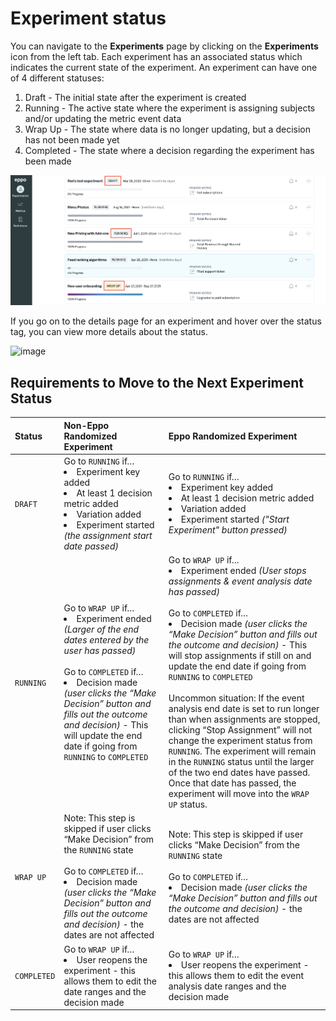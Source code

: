 # Experiment status

You can navigate to the **Experiments** page by clicking on the **Experiments** icon from the left tab. Each experiment has an associated status which indicates the current state of the experiment. An experiment can have one of 4 different statuses:
1. Draft - The initial state after the experiment is created
3. Running - The active state where the experiment is assigning subjects and/or updating the metric event data
4. Wrap Up - The state where data is no longer updating, but a decision has not been made yet
5. Completed - The state where a decision regarding the experiment has been made

![Status](../../../static/img/measuring-experiments/status.png)

If you go on to the details page for an experiment and hover over the status tag, you can view more details about the status.

![image](https://user-images.githubusercontent.com/90637953/183762436-684332cc-aae0-41b6-8db5-ef340a47cbbe.png)


## Requirements to Move to the Next Experiment Status
| Status | Non-Eppo Randomized Experiment | Eppo Randomized Experiment |
| :--- | :--- | :--- |
| `DRAFT` | Go to `RUNNING` if… <li> Experiment key added </li> <li> At least 1 decision metric added </li>  <li> Variation added </li> <li> Experiment started <em>(the assignment start date passed)</em> </li>| Go to `RUNNING` if… <br> <li> Experiment key added </li> <li> At least 1 decision metric added </li>  <li> Variation added </li> <li> Experiment started <em>("Start Experiment" button pressed)</em> </li>|
| `RUNNING` | Go to `WRAP UP` if… <li> Experiment ended <em>(Larger of the end dates entered by the user has passed)</em> </li> <br> Go to `COMPLETED` if… <li> Decision made <em>(user clicks the “Make Decision” button and fills out the outcome and decision)</em> - This will update the end date if going from `RUNNING` to `COMPLETED` </li> | Go to `WRAP UP` if… <li>  Experiment ended <em>(User stops assignments & event analysis date has passed)</em> </li> <br> Go to `COMPLETED` if… <li> Decision made <em>(user clicks the “Make Decision” button and fills out the outcome and decision)</em> - This will stop assignments if still on and update the end date if going from `RUNNING` to `COMPLETED` </li> <br> Uncommon situation: If the event analysis end date is set to run longer than when assignments are stopped, clicking “Stop Assignment” will not change the experiment status from `RUNNING`. The experiment will remain in the `RUNNING` status until the larger of the two end dates have passed. Once that date has passed, the experiment will move into the `WRAP UP` status. |
| `WRAP UP` | Note: This step is skipped if user clicks “Make Decision” from the `RUNNING` state <br><br> Go to `COMPLETED` if… <li> Decision made <em>(user clicks the “Make Decision” button and fills out the outcome and decision)</em> - the dates are not affected </li> | Note: This step is skipped if user clicks “Make Decision” from the `RUNNING` state <br><br> Go to `COMPLETED` if… <li> Decision made <em>(user clicks the “Make Decision” button and fills out the outcome and decision)</em> - the dates are not affected </li> |
| `COMPLETED` | Go to `WRAP UP` if… <li> User reopens the experiment - this allows them to edit the date ranges and the decision made </li> | Go to `WRAP UP` if… <li> User reopens the experiment - this allows them to edit the event analysis date ranges and the decision made </li> |

